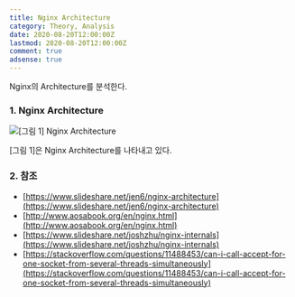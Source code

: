 ```yaml
---
title: Nginx Architecture
category: Theory, Analysis
date: 2020-08-20T12:00:00Z
lastmod: 2020-08-20T12:00:00Z
comment: true
adsense: true
---
```


Nginx의 Architecture를 분석한다.

### 1. Nginx Architecture

![[그림 1] Nginx Architecture]({{site.baseurl}}/images/theory_analysis/Nginx_Architecture/Nginx_Architecture.PNG)

[그림 1]은 Nginx Architecture를 나타내고 있다.

### 2. 참조

* [https://www.slideshare.net/jen6/nginx-architecture](https://www.slideshare.net/jen6/nginx-architecture)
* [http://www.aosabook.org/en/nginx.html](http://www.aosabook.org/en/nginx.html)
* [https://www.slideshare.net/joshzhu/nginx-internals](https://www.slideshare.net/joshzhu/nginx-internals)
* [https://stackoverflow.com/questions/11488453/can-i-call-accept-for-one-socket-from-several-threads-simultaneously](https://stackoverflow.com/questions/11488453/can-i-call-accept-for-one-socket-from-several-threads-simultaneously)